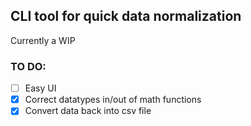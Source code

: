 ## CLI tool for quick data normalization 

Currently a WIP

### TO DO:
- [ ] Easy UI
- [x] Correct datatypes in/out of math functions
- [x] Convert data back into csv file
